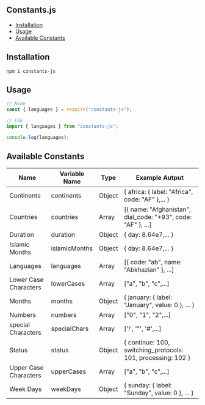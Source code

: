 ## Constants.js <!-- omit in toc -->

- [Installation](#installation)
- [Usage](#usage)
- [Available Constants](#available-constants)

## Installation

```
npm i constants-js
```

## Usage

```js
// Node
const { languages } = require("constants-js");

// ES6
import { languages } from "constants-js";

console.log(languages);
```

## Available Constants

| Name                  | Variable Name | Type   | Example Autput                                               |
| --------------------- | ------------- | ------ | ------------------------------------------------------------ |
| Continents            | continents    | Object | { africa: { label: "Africa", code: "AF" },... }              |
| Countries             | countries     | Array  | [{ name: "Afghanistan", dial_code: "+93", code: "AF" }, ...] |
| Duration              | duration      | Object | { day: 8.64e7,... }                                          |
| Islamic Months        | islamicMonths | Object | { day: 8.64e7,... }                                          |
| Languages             | languages     | Array  | [{ code: "ab", name: "Abkhazian" }, ...]                     |
| Lower Case Characters | lowerCases    | Array  | ["a", "b", "c",...]                                          |
| Months                | months        | Object | { january: { label: "January", value: 0 }, ... }             |
| Numbers               | numbers       | Array  | ["0", "1", "2",...]                                          |
| special Characters    | specialChars  | Array  | ['!', '"', '#',...]                                          |
| Status                | status        | Object | { continue: 100, switching_protocols: 101, processing: 102 } |
| Upper Case Characters | upperCases    | Array  | ["a", "b", "c",...]                                          |
| Week Days             | weekDays      | Object | { sunday: { label: "Sunday", value: 0 }, ... }               |
